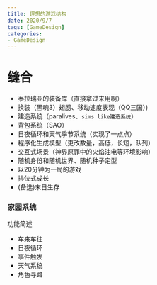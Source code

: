 ```yaml
---
title: 理想的游戏结构
date: 2020/9/7
tags: [GameDesign]
categories: 
- GameDesign
---
```


# 缝合
- 泰拉瑞亚的装备库（直接拿过来用啊）
- 换装（黑魂3）翅膀、移动速度表现（QQ三国）)
- 建造系统（paralives、`sims like建造系统`）
- 背包系统（SAO）
- 日夜循环和天气季节系统（实现了一点点）
- 程序化生成模型（更改数量，高低，长短，队列）
- 交互式场景（神界原罪中的火焰油电等环境影响）
- 随机身份和随机世界、随机种子定型
- 以20分钟为一局的游戏
- 排位式成长
- (备选)末日生存

### 家园系统
功能简述
- 车来车往
- 日夜循环
- 事件触发
- 天气系统
- 角色寻路